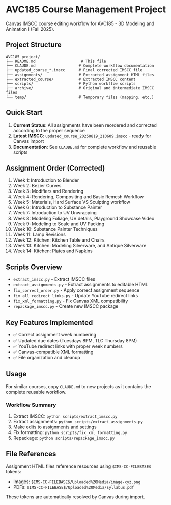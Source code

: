 # AVC185 Course Management Project

Canvas IMSCC course editing workflow for AVC185 - 3D Modeling and Animation I (Fall 2025).

## Project Structure

```
AVC185_project/
├── README.md                    # This file
├── CLAUDE.md                   # Complete workflow documentation
├── updated_course_*.imscc      # Final corrected IMSCC file
├── assignments/                # Extracted assignment HTML files
├── extracted_course/           # Extracted IMSCC content
├── scripts/                    # Python workflow scripts
├── archive/                    # Original and intermediate IMSCC files
└── temp/                       # Temporary files (mapping, etc.)
```

## Quick Start

1. **Current Status**: All assignments have been reordered and corrected according to the proper sequence
2. **Latest IMSCC**: `updated_course_20250819_210609.imscc` - ready for Canvas import
3. **Documentation**: See `CLAUDE.md` for complete workflow and reusable scripts

## Assignment Order (Corrected)

1. Week 1: Introduction to Blender
2. Week 2: Bezier Curves
3. Week 3: Modifiers and Rendering
4. Week 4: Rendering, Compositing and Basic Remesh Workflow
5. Week 5: Materials, Hard Surface VS Sculpting workflow
6. Week 6: Introduction to Substance Painter
7. Week 7: Introduction to UV Unwrapping
8. Week 8: Modeling Foliage, UV details, Playground Showcase Video
9. Week 9: Modeling to Scale and UV Packing
10. Week 10: Substance Painter Techniques
11. Week 11: Lamp Revisions
12. Week 12: Kitchen: Kitchen Table and Chairs
13. Week 13: Kitchen: Modeling Silverware, and Antique Silverware
14. Week 14: Kitchen: Plates and Napkins

## Scripts Overview

- `extract_imscc.py` - Extract IMSCC files
- `extract_assignments.py` - Extract assignments to editable HTML
- `fix_correct_order.py` - Apply correct assignment sequence
- `fix_all_redirect_links.py` - Update YouTube redirect links
- `fix_xml_formatting.py` - Fix Canvas XML compatibility
- `repackage_imscc.py` - Create new IMSCC package

## Key Features Implemented

- ✅ Correct assignment week numbering
- ✅ Updated due dates (Tuesdays 8PM, TLC Thursday 8PM)
- ✅ YouTube redirect links with proper week numbers
- ✅ Canvas-compatible XML formatting
- ✅ File organization and cleanup

## Usage

For similar courses, copy `CLAUDE.md` to new projects as it contains the complete reusable workflow.

### Workflow Summary
1. Extract IMSCC: `python scripts/extract_imscc.py`
2. Extract assignments: `python scripts/extract_assignments.py`
3. Make edits to assignments and settings
4. Fix formatting: `python scripts/fix_xml_formatting.py`
5. Repackage: `python scripts/repackage_imscc.py`

## File References

Assignment HTML files reference resources using `$IMS-CC-FILEBASE$` tokens:
- Images: `$IMS-CC-FILEBASE$/Uploaded%20Media/image-xyz.png`
- PDFs: `$IMS-CC-FILEBASE$/Uploaded%20Media/syllabus.pdf`

These tokens are automatically resolved by Canvas during import.
